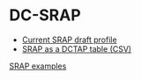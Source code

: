 # DC-SRAP

* [Current SRAP draft profile](srap-profile)
* [SRAP as a DCTAP table (CSV)](srap.csv)

[SRAP examples](examples/)
